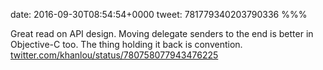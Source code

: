 date: 2016-09-30T08:54:54+0000
tweet: 781779340203790336
%%%

Great read on API design. Moving delegate senders to the end is better in Objective-C too. The thing holding it back is convention. [twitter.com/khanlou/status/780758077943476225](https://twitter.com/khanlou/status/780758077943476225)
